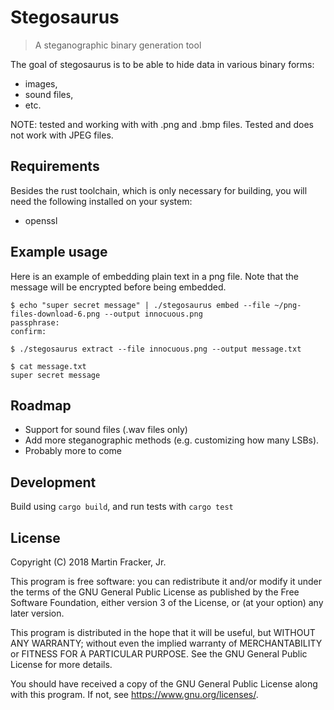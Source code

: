 # Stegosaurus

> A steganographic binary generation tool

The goal of stegosaurus is to be able to hide data in various binary forms:

- images,
- sound files,
- etc.

NOTE: tested and working with with .png and .bmp files. Tested and does not
work with JPEG files.

## Requirements

Besides the rust toolchain, which is only necessary for building, you will need
the following installed on your system:

- openssl

## Example usage

Here is an example of embedding plain text in a png file. Note that the message will
be encrypted before being embedded.

```
$ echo "super secret message" | ./stegosaurus embed --file ~/png-files-download-6.png --output innocuous.png
passphrase: 
confirm:

$ ./stegosaurus extract --file innocuous.png --output message.txt

$ cat message.txt
super secret message
```

## Roadmap

- Support for sound files (.wav files only)
- Add more steganographic methods (e.g. customizing how many LSBs).
- Probably more to come

## Development

Build using `cargo build`, and run tests with `cargo test`

## License

Copyright (C) 2018 Martin Fracker, Jr.

This program is free software: you can redistribute it and/or modify
it under the terms of the GNU General Public License as published by
the Free Software Foundation, either version 3 of the License, or
(at your option) any later version.

This program is distributed in the hope that it will be useful,
but WITHOUT ANY WARRANTY; without even the implied warranty of
MERCHANTABILITY or FITNESS FOR A PARTICULAR PURPOSE.  See the
GNU General Public License for more details.

You should have received a copy of the GNU General Public License
along with this program.  If not, see https://www.gnu.org/licenses/.
